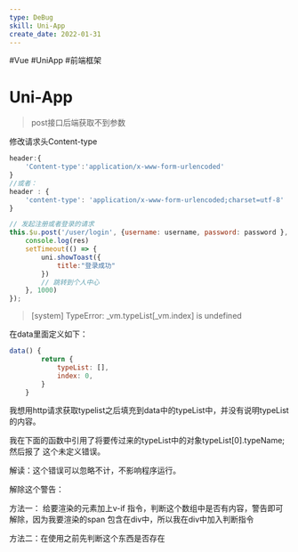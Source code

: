 ```yaml
---
type: DeBug
skill: Uni-App
create_date: 2022-01-31
---
```


#Vue #UniApp #前端框架 

# Uni-App 

>post接口后端获取不到参数

修改请求头Content-type

```jsx
header:{
	'Content-type':'application/x-www-form-urlencoded'
}
//或者：
header : {  
	'content-type': 'application/x-www-form-urlencoded;charset=utf-8'  
}
```

```jsx
// 发起注册或者登录的请求
this.$u.post('/user/login', {username: username, password: password }, {'Content-type':'application/x-www-form-urlencoded'}).then(res => {
    console.log(res)
    setTimeout(() => {
        uni.showToast({
            title:"登录成功"
        })
        // 跳转到个人中心
    }, 1000)
});
```

>[system] TypeError: _vm.typeList[_vm.index] is undefined

在data里面定义如下：

```jsx
data() {
		return {
			typeList: [],
			index: 0,
		}
	}
```

我想用http请求获取typelist之后填充到data中的typeList中，并没有说明typeList的内容。

我在下面的函数中引用了将要传过来的typeList中的对象typeList[0].typeName;然后报了 这个未定义错误。

解读：这个错误可以忽略不计，不影响程序运行。

解除这个警告：

方法一： 给要渲染的元素加上v-if 指令，判断这个数组中是否有内容，警告即可解除，因为我要渲染的span 包含在div中，所以我在div中加入判断指令

方法二：在使用之前先判断这个东西是否存在